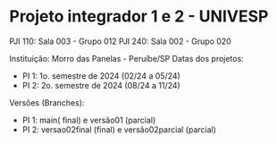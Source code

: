 # Projeto integrador 1 e 2 - UNIVESP 
PJI 110: Sala 003 - Grupo 012
PJI 240: Sala 002 - Grupo 020

Instituição:  Morro das Panelas - Peruíbe/SP 
Datas dos projetos: 
   - PI 1: 1o. semestre de 2024 (02/24 a 05/24)
   - PI 2: 2o. semestre de 2024 (08/24 a 11/24)

Versões (Branches):
   - PI 1: main( final) e versão01 (parcial)
   - PI 2: versao02final (final) e versão02parcial (parcial)
